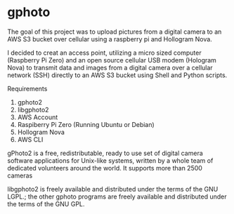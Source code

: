 # gphoto

The goal of this project was to upload pictures from a digital camera to an AWS S3 bucket over cellular using a raspberry pi and Hollogram Nova. 

I decided to creat an access point, utilizing a micro sized computer (Raspberry Pi Zero) and an open source cellular USB modem (Hologram Nova) to transmit data and images from a digital camera over a cellular network (SSH) directly to an AWS S3 bucket using Shell and Python scripts.

Requirements
1. gphoto2
2. libgphoto2
3. AWS Account
4. Raspiberry Pi Zero (Running Ubuntu or Debian)
5. Hollogram Nova
6. AWS CLI

gPhoto2 is a free, redistributable, ready to use set of digital camera software applications for Unix-like systems, written by a whole team of dedicated volunteers around the world. It supports more than 2500 cameras

libgphoto2 is freely available and distributed under the terms of the GNU LGPL.; the other gphoto programs are freely available and distributed under the terms of the GNU GPL.

